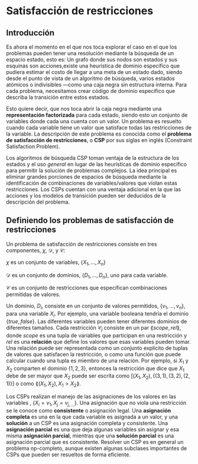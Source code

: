 # Satisfacción de restricciones

## Introducción
Es ahora el momento en el que nos toca explorar el caso en el que los problemas pueden tener una resolución mediante la búsqueda de un espacio estado, esto es: Un grafo donde sus nodos son estados y sus esquinas son acciones,existe una heurística de dominio específico que pudiera estimar el costo de llegar a una meta de un estado dado, siendo desde el punto de vista de un algoritmo de búsqueda, varios estados atómicos o indivisibles —como una caja negra sin estructura interna. Para cada problema, necesitamos crear código de dominio específico que describa la transición entre estos estados.

Esto quiere decir, que nos toca abrir la caja negra mediante una **representación factorizada** para cada estado, siendo esto un conjunto de variables donde cada una cuenta con un valor. Un problema es resuelto cuando cada variable tiene un valor que satisface todas las restricciones de la variable. La descripción de este problema es conocida como el **problema de satisfacción de restricciones**, o **CSP** por sus siglas en inglés (Constraint Satisfaction Problem).

Los algoritmos de búsqueda CSP toman ventaja de la estructura de los estados y el uso *general* en lugar de las heurísticas de dominio específico para permitir la solución de problemas complejos. La idea principal es eliminar grandes porciones de espacios de búsqueda mediante la identificación de combinaciones de variables/valores que violan estas restricciones. Los CSPs cuentan con una ventaja adicional en la que las acciones y los modelos de transición pueden ser deducidos de la descripción del problema.

## Definiendo los problemas de satisfacción de restricciones
Un problema de satisfacción de restricciones consiste en tres componentes, $\chi$, $\mathcal{D}$, y $\mathcal{C}$:

$\chi$ es un conjunto de variables, $\{X_{1},...,X_{n}\}$

$\mathcal{D}$ es un conjunto de dominios, $\{D_1,...,D_{n}\}$, uno para cada variable.

$\mathcal{C}$ es un conjunto de restricciones que especifican combinaciones permitidas de valores.

Un dominio, $D_{i}$, consiste en un conjunto de valores permitidos, $\{v_{1},...,v_{n}\}$, para una variable $X_{i}$. Por ejemplo, una variable booleana tendría el dominio $\{true,false\}$. Las diferentes variables pueden tener diferentes dominios de diferentes tamaños. Cada restricción $\mathcal{C}_{j}$ consiste en un par $\lang scope,rel \rang$, donde *scope* es una tupla de variables que participan en una restricción y *rel* es una **relación** que define los valores que esas variables pueden tomar. Una relación puede ser representada como un conjunto explícito de tuplas de valores que satisfacen la restricción, o como una función que puede calcular cuando una tupla es miembro de una relación. Por ejemplo, si $X_{1}$ y $X_{2}$ comparten el dominio $\{1,2,3\}$, entonces la restricción que dice que $X_{1}$ debe de ser mayor que $X_{2}$ puede ser escrita como $\left[(X_{1},X_{2}),\{(3,1),(3,2),(2,1)\}\right]$ o como $\lang (X_{1},X_{2}),X_{1}>X_{2}\rang$.

Los CSPs realizan el manejo de las asignaciones de los valores en las variables , $\{X_{i}=v_{1},X_{j}=v_{j,...}\}$. Una asignación que no viola una restricción se le conoce como **consistente** o asignación legal. Una **asignación completa** es una en la que cada variable es asignada a un valor, y una **solución** a un CSP es una asignación completa y consistente. Una **asignación parcial** es una que deja algunas variables sin asignar y esa misma **asignación parcial**, mientras que una **solución parcial** es una asignación parcial que es consistente. Resolver un CSP es en general un problema np-completo, aunque existen algunas subclases importantes de CSPs que pueden ser resueltos de forma eficiente.